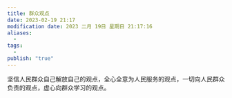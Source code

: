 ```yaml
---
title: 群众观点
date: 2023-02-19 21:17
modification date: 2023 二月 19日 星期日 21:17:16
aliases:
  - 
tags:
  - 
publish: "true"
---
```


坚信人民群众自己解放自己的观点，全心全意为人民服务的观点，一切向人民群众负责的观点，虚心向群众学习的观点。
